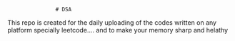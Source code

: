                    # DSA 
This repo is created for the daily uploading of the codes written on any platform specially leetcode....  and to make your memory sharp and helathy                       
